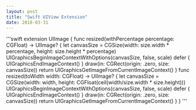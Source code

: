 ```yaml
---
layout: post
title: "Swift UIView Extension"
date: 2018-03-31
---
```


'''swift
extension UIImage {
    func resized(withPercentage percentage: CGFloat) -> UIImage? {
        let canvasSize = CGSize(width: size.width * percentage, height: size.height * percentage)
        UIGraphicsBeginImageContextWithOptions(canvasSize, false, scale)
        defer { UIGraphicsEndImageContext() }
        draw(in: CGRect(origin: .zero, size: canvasSize))
        return UIGraphicsGetImageFromCurrentImageContext()
    }
    func resized(toWidth width: CGFloat) -> UIImage? {
        let canvasSize = CGSize(width: width, height: CGFloat(ceil(width/size.width * size.height)))
        UIGraphicsBeginImageContextWithOptions(canvasSize, false, scale)
        defer { UIGraphicsEndImageContext() }
        draw(in: CGRect(origin: .zero, size: canvasSize))
        return UIGraphicsGetImageFromCurrentImageContext()
    }
}
'''

